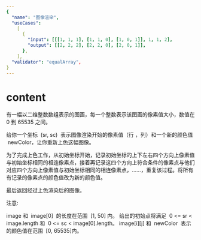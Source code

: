 ```yaml
---
{
  "name": "图像渲染",
  "useCases":
    [
      {
        "input": [[[1, 1, 1], [1, 1, 0], [1, 0, 1]], 1, 1, 2],
        "output": [[2, 2, 2], [2, 2, 0], [2, 0, 1]],
      },
    ],
  "validator": "equalArray",
}
---
```


# content

有一幅以二维整数数组表示的图画，每一个整数表示该图画的像素值大小，数值在 0 到 65535 之间。

给你一个坐标  (sr, sc)  表示图像渲染开始的像素值（行 ，列）和一个新的颜色值  newColor，让你重新上色这幅图像。

为了完成上色工作，从初始坐标开始，记录初始坐标的上下左右四个方向上像素值与初始坐标相同的相连像素点，接着再记录这四个方向上符合条件的像素点与他们对应四个方向上像素值与初始坐标相同的相连像素点，……，重复该过程。将所有有记录的像素点的颜色值改为新的颜色值。

最后返回经过上色渲染后的图像。

注意:

image 和  image[0]  的长度在范围  [1, 50] 内。
给出的初始点将满足  0 <= sr < image.length 和  0 <= sc < image[0].length。
image[i][j] 和  newColor  表示的颜色值在范围  [0, 65535]内。
